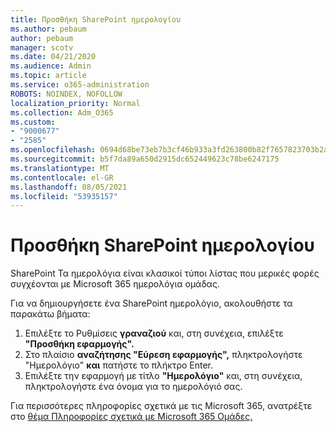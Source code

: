```yaml
---
title: Προσθήκη SharePoint ημερολογίου
ms.author: pebaum
author: pebaum
manager: scotv
ms.date: 04/21/2020
ms.audience: Admin
ms.topic: article
ms.service: o365-administration
ROBOTS: NOINDEX, NOFOLLOW
localization_priority: Normal
ms.collection: Adm_O365
ms.custom:
- "9000677"
- "2585"
ms.openlocfilehash: 0694d68be73eb7b3cf46b933a3fd263800b82f7657823703b2a6bf175eca6409
ms.sourcegitcommit: b5f7da89a650d2915dc652449623c78be6247175
ms.translationtype: MT
ms.contentlocale: el-GR
ms.lasthandoff: 08/05/2021
ms.locfileid: "53935157"
---
```

# <a name="add-a-sharepoint-calendar"></a>Προσθήκη SharePoint ημερολογίου

SharePoint Τα ημερολόγια είναι κλασικοί τύποι λίστας που μερικές φορές συγχέονται με Microsoft 365 ημερολόγια ομάδας.
 
Για να δημιουργήσετε ένα SharePoint ημερολόγιο, ακολουθήστε τα παρακάτω βήματα:
 
1.  Επιλέξτε το Ρυθμίσεις **γραναζιού** και, στη συνέχεια, επιλέξτε **"Προσθήκη εφαρμογής".**
2.  Στο πλαίσιο **αναζήτησης "Εύρεση εφαρμογής",** πληκτρολογήστε "Ημερολόγιο" **και** πατήστε το πλήκτρο Enter.
3.  Επιλέξτε την εφαρμογή με τίτλο **"Ημερολόγιο"** και, στη συνέχεια, πληκτρολογήστε ένα όνομα για το ημερολόγιό σας.

Για περισσότερες πληροφορίες σχετικά με τις Microsoft 365, ανατρέξτε στο [θέμα Πληροφορίες σχετικά με Microsoft 365 Ομάδες.](https://support.office.com/article/Learn-about-Office-365-groups-b565caa1-5c40-40ef-9915-60fdb2d97fa2)

